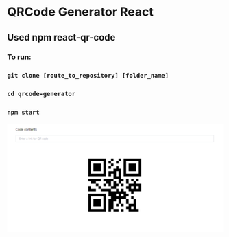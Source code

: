 # QRCode Generator React
## Used npm react-qr-code

### To run:
### `git clone [route_to_repository] [folder_name]`
### `cd qrcode-generator`
### `npm start`

![Preview](https://github.com/RostyslavWeb/qrcode-generator/blob/master/image.png)